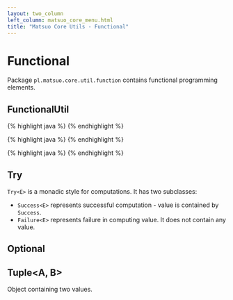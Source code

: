 ```yaml
---
layout: two_column
left_column: matsuo_core_menu.html
title: "Matsuo Core Utils - Functional"
---
```


# Functional

Package ```pl.matsuo.core.util.function``` contains functional programming elements.

## FunctionalUtil

{% highlight java %}
{% endhighlight %}

{% highlight java %}
{% endhighlight %}

{% highlight java %}
{% endhighlight %}

## Try<E>

```Try<E>``` is a monadic style for computations. It has two subclasses:

* ```Success<E>``` represents successful computation - value is contained by ```Success```.
* ```Failure<E>``` represents failure in computing value. It does not contain any value.

## Optional<T>

## Tuple<A, B>

Object containing two values.
